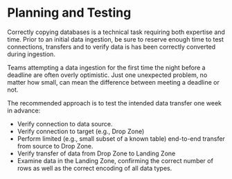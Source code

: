 # Planning and Testing

Correctly copying databases is a technical task requiring both expertise and time. Prior to an initial data ingestion, be sure to reserve enough time to test connections, transfers and to verify data is has been correctly converted during ingestion.  

Teams attempting a data ingestion for the first time the night before a deadline are often overly optimistic. Just one unexpected problem, no matter how small, can mean the difference between meeting a deadline or not.

The recommended approach is to test the intended data transfer one week in advance:

- Verify connection to data source.
- Verify connection to target (e.g., Drop Zone)
- Perform limited (e.g., small subset of a known table) end-to-end transfer from source to Drop Zone.
- Verify transfer of data from Drop Zone to Landing Zone
- Examine data in the Landing Zone, confirming the correct number of rows as well as the correct encoding of all data types.


